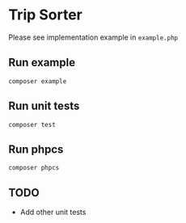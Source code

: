 # Trip Sorter

Please see implementation example in `example.php`

## Run example
````
composer example
````

## Run unit tests
````
composer test
````

## Run phpcs
````
composer phpcs
````

## TODO
- Add other unit tests 